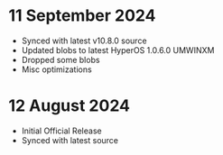 # 11 September 2024
- Synced with latest v10.8.0 source
- Updated blobs to latest HyperOS 1.0.6.0 UMWINXM
- Dropped some blobs
- Misc optimizations

# 12 August 2024

- Initial Official Release
- Synced with latest source